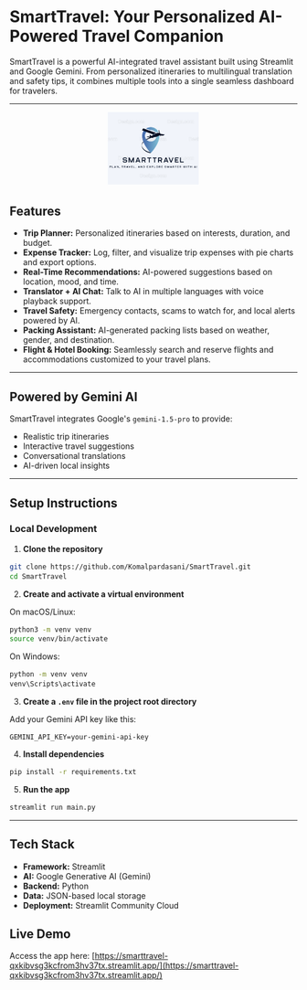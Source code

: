 
#  SmartTravel: Your Personalized AI-Powered Travel Companion

SmartTravel is a powerful AI-integrated travel assistant built using Streamlit and Google Gemini. From personalized itineraries to multilingual translation and safety tips, it combines multiple tools into a single seamless dashboard for travelers.

---

<p align="center">
  <img src="logo.png" alt="SmartTravel Logo" width="160"/>
</p>

##  Features

- **Trip Planner:** Personalized itineraries based on interests, duration, and budget.
- **Expense Tracker:** Log, filter, and visualize trip expenses with pie charts and export options.
- **Real-Time Recommendations:** AI-powered suggestions based on location, mood, and time.
- **Translator + AI Chat:** Talk to AI in multiple languages with voice playback support.
- **Travel Safety:** Emergency contacts, scams to watch for, and local alerts powered by AI.
- **Packing Assistant:** AI-generated packing lists based on weather, gender, and destination.
- **Flight & Hotel Booking:** Seamlessly search and reserve flights and accommodations customized to your travel plans.


---

##  Powered by Gemini AI

SmartTravel integrates Google's `gemini-1.5-pro` to provide:
- Realistic trip itineraries
- Interactive travel suggestions
- Conversational translations
- AI-driven local insights

---


##  Setup Instructions

###  Local Development

1. **Clone the repository**
```bash
git clone https://github.com/Komalpardasani/SmartTravel.git
cd SmartTravel
```

2. **Create and activate a virtual environment**

On macOS/Linux:
```bash
python3 -m venv venv
source venv/bin/activate
```

On Windows:
```bash
python -m venv venv
venv\Scripts\activate
```

3. **Create a `.env` file in the project root directory**

Add your Gemini API key like this:
```env
GEMINI_API_KEY=your-gemini-api-key
```

4. **Install dependencies**
```bash
pip install -r requirements.txt
```

5. **Run the app**
```bash
streamlit run main.py
```


---

##  Tech Stack

- **Framework:** Streamlit
- **AI:** Google Generative AI (Gemini)
- **Backend:** Python
- **Data:** JSON-based local storage
- **Deployment:** Streamlit Community Cloud

## Live Demo

Access the app here: [https://smarttravel-qxkibvsg3kcfrom3hv37tx.streamlit.app/](https://smarttravel-qxkibvsg3kcfrom3hv37tx.streamlit.app/)



